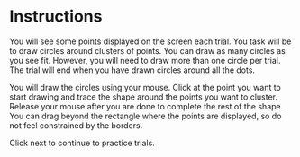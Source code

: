 # Instructions

You will see some points displayed on the screen each trial. You task will be to draw circles around clusters of points. You can draw as many circles as you see fit. However, you will need to draw more than one circle per trial. The trial will end when you have drawn circles around all the dots.

You will draw the circles using your mouse. Click at the point you want to start drawing and trace the shape around the points you want to cluster. Release your mouse after you are done to complete the rest of the shape. You can drag beyond the rectangle where the points are displayed, so do not feel constrained by the borders.

Click next to continue to practice trials.
